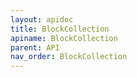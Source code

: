 ```yaml
---
layout: apidoc
title: BlockCollection
apiname: BlockCollection
parent: API
nav_order: BlockCollection
---
```


